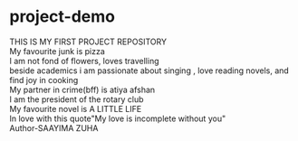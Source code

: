 # project-demo
THIS IS MY FIRST PROJECT REPOSITORY
<br>
My favourite junk is pizza
<br>
I am not fond of flowers, loves travelling
<br>
beside academics i am passionate about singing , love reading novels, and find joy in cooking
<br>
My partner in crime(bff) is atiya afshan
<br>
I am the president of the rotary club
<br>
My favourite novel is A LITTLE LIFE
  <br>
  In love with this quote"My love is incomplete without you"
  <br>
Author-SAAYIMA ZUHA
